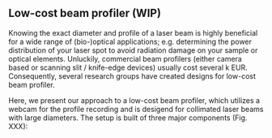 ## Low-cost beam profiler (WIP)

Knowing the exact diameter and profile of a laser beam is highly beneficial for a wide range of (bio-)optical applications; e.g. determining the power distribution of your laser spot to avoid radiation damage on your sample or optical elements. Unluckily, commercial beam profilers (either camera based or scanning slit / knife-edge devices) usually cost several k EUR. Consequently, several research groups have created designs for low-cost beam profiler.

Here, we present our approach to a low-cost beam profiler, which utilizes a webcam for the profile recording and is desigend for collimated laser beams with large diameters. The setup is built of three major components (Fig. XXX):
